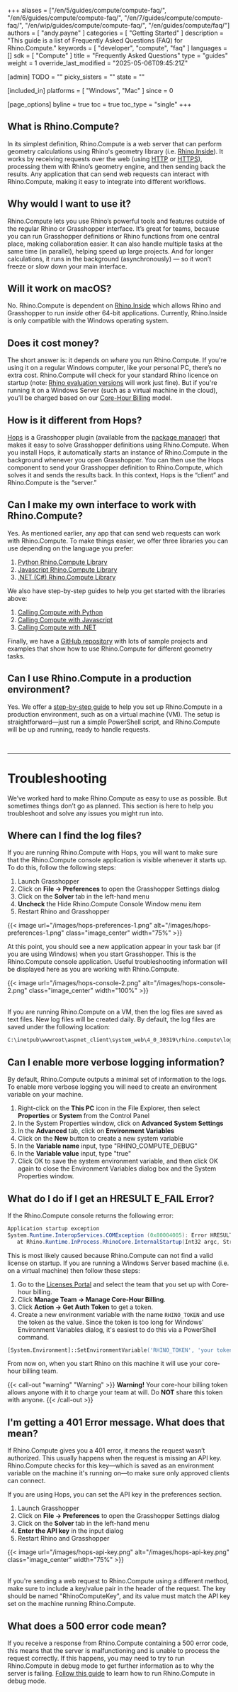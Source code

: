 +++
aliases = ["/en/5/guides/compute/compute-faq/", "/en/6/guides/compute/compute-faq/", "/en/7/guides/compute/compute-faq/", "/en/wip/guides/compute/compute-faq/", "/en/guides/compute/faq/"]
authors = [ "andy.payne" ]
categories = [ "Getting Started" ]
description = "This guide is a list of Frequently Asked Questions (FAQ) for Rhino.Compute."
keywords = [ "developer", "compute", "faq" ]
languages = []
sdk = [ "Compute" ]
title = "Frequently Asked Questions"
type = "guides"
weight = 1
override_last_modified = "2025-05-06T09:45:21Z"

[admin]
TODO = ""
picky_sisters = ""
state = ""

[included_in]
platforms = [ "Windows", "Mac" ]
since = 0

[page_options]
byline = true
toc = true
toc_type = "single"
+++


## What is Rhino.Compute?

In its simplest definition, Rhino.Compute is a web server that can perform geometry calculations using Rhino's geometry library (i.e. [Rhino.Inside](https://www.rhino3d.com/features/rhino-inside/)). It works by receiving requests over the web (using [HTTP](https://en.wikipedia.org/wiki/HTTP) or [HTTPS](https://en.wikipedia.org/wiki/HTTPS)), processing them with Rhino’s geometry engine, and then sending back the results. Any application that can send web requests can interact with Rhino.Compute, making it easy to integrate into different workflows.

## Why would I want to use it?

Rhino.Compute lets you use Rhino’s powerful tools and features outside of the regular Rhino or Grasshopper interface. It’s great for teams, because you can run Grasshopper definitions or Rhino functions from one central place, making collaboration easier. It can also handle multiple tasks at the same time (in parallel), helping speed up large projects. And for longer calculations, it runs in the background (asynchronously) — so it won’t freeze or slow down your main interface.

## Will it work on macOS?

No. Rhino.Compute is dependent on [Rhino.Inside](https://www.rhino3d.com/features/rhino-inside/) which allows Rhino and Grasshopper to run *inside* other 64-bit applications. Currently, Rhino.Inside is only compatible with the Windows operating system.

## Does it cost money?

The short answer is: it depends on *where* you run Rhino.Compute. If you're using it on a regular Windows computer, like your personal PC, there’s no extra cost. Rhino.Compute will check for your standard Rhino licence on startup (note: [Rhino evaluation versions](https://www.rhino3d.com/download/) will work just fine). But if you're running it on a Windows Server (such as a virtual machine in the cloud), you’ll be charged based on our [Core-Hour Billing](../core-hour-billing/) model.

## How is it different from Hops?

[Hops](../what-is-hops/) is a Grasshopper plugin (available from the [package manager](../../yak/what-is-yak/)) that makes it easy to solve Grasshopper definitions using Rhino.Compute. When you install Hops, it automatically starts an instance of Rhino.Compute in the background whenever you open Grasshopper. You can then use the Hops component to send your Grasshopper definition to Rhino.Compute, which solves it and sends the results back. In this context, Hops is the “client” and Rhino.Compute is the “server.”

## Can I make my own interface to work with Rhino.Compute?

Yes. As mentioned earlier, any app that can send web requests can work with Rhino.Compute. To make things easier, we offer three libraries you can use depending on the language you prefer:
1. [Python Rhino.Compute Library](https://pypi.org/project/compute-rhino3d/)
1. [Javascript Rhino.Compute Library](https://www.npmjs.com/package/compute-rhino3d)
1. [.NET (C#) Rhino.Compute Library](https://github.com/mcneel/compute.rhino3d/blob/8.x/src/compute.geometry/RhinoCompute.cs)

We also have step-by-step guides to help you get started with the libraries above:
1. [Calling Compute with Python](../compute-python-getting-started/)
1. [Calling Compute with Javascript](../compute-javascript-getting-started/)
1. [Calling Compute with .NET](../compute-net-getting-started/)

Finally, we have a [GitHub repository](https://github.com/mcneel/rhino-developer-samples/tree/8/compute) with lots of sample projects and examples that show how to use Rhino.Compute for different geometry tasks.

## Can I use Rhino.Compute in a production environment?

Yes. We offer a [step-by-step guide](../deploy-to-iis/) to help you set up Rhino.Compute in a production environment, such as on a virtual machine (VM). The setup is straightforward—just run a simple PowerShell script, and Rhino.Compute will be up and running, ready to handle requests.

</br>

---

# Troubleshooting

We’ve worked hard to make Rhino.Compute as easy to use as possible. But sometimes things don’t go as planned. This section is here to help you troubleshoot and solve any issues you might run into.

## Where can I find the log files?

If you are running Rhino.Compute with Hops, you will want to make sure that the Rhino.Compute console application is visible whenever it starts up. To do this, follow the following steps:
1. Launch Grasshopper
1. Click on **File -> Preferences** to open the Grasshopper Settings dialog
1. Click on the **Solver** tab in the left-hand menu
1. **Uncheck** the Hide Rhino.Compute Console Window menu item
1. Restart Rhino and Grasshopper 

{{< image url="/images/hops-preferences-1.png" alt="/images/hops-preferences-1.png" class="image_center" width="75%" >}}

At this point, you should see a new application appear in your task bar (if you are using Windows) when you start Grasshopper. This is the Rhino.Compute console application. Useful troubleshooting information will be displayed here as you are working with Rhino.Compute.

{{< image url="/images/hops-console-2.png" alt="/images/hops-console-2.png" class="image_center" width="100%" >}}

<br>
If you are running Rhino.Compute on a VM, then the log files are saved as text files. New log files will be created daily. By default, the log files are saved under the following location: 

```markdown
C:\inetpub\wwwroot\aspnet_client\system_web\4_0_30319\rhino.compute\logs\
```

## Can I enable more verbose logging information?

By default, Rhino.Compute outputs a minimal set of information to the logs. To enable more verbose logging you will need to create an environment variable on your machine.

1. Right-click on the **This PC** icon in the File Explorer, then select **Properties** or **System** from the Control Panel
1. In the System Properties window, click on **Advanced System Settings**
1. In the **Advanced** tab, click on **Environment Variables**
1. Click on the **New** button to create a new system variable
1. In the **Variable name** input, type "RHINO_COMPUTE_DEBUG"
1. In the **Variable value** input, type "true"
1. Click OK to save the system environment variable, and then click OK again to close the Environment Variables dialog box and the System Properties window.

## What do I do if I get an HRESULT E_FAIL Error?

If the Rhino.Compute console returns the following error:

```cs
Application startup exception
System.Runtime.InteropServices.COMException (0x80004005): Error HRESULT E_FAIL has been returned from a call to a COM component.
   at Rhino.Runtime.InProcess.RhinoCore.InternalStartup(Int32 argc, String[] argv, StartupInfo& info, IntPtr hostWnd)
```

This is most likely caused because Rhino.Compute can not find a valid license on startup. If you are running a Windows Server based machine (i.e. on a virtual machine) then follow these steps:

1. Go to the [Licenses Portal](https://www.rhino3d.com/licenses?_forceEmpty=true) and select the team that you set up with Core-hour billing.
1. Click **Manage Team -> Manage Core-Hour Billing**.
1. Click **Action -> Get Auth Token** to get a token.
1. Create a new environment variable with the name `RHINO_TOKEN` and use the token as the value. Since the token is too long for Windows' Environment Variables dialog, it's easiest to do this via a PowerShell command.

```ps
[System.Environment]::SetEnvironmentVariable('RHINO_TOKEN', 'your token here', 'Machine')
```

From now on, when you start Rhino on this machine it will use your core-hour billing team.

{{< call-out "warning" "Warning" >}}
<strong>Warning!</strong> Your core-hour billing token allows anyone with it to charge your team at will. Do <strong>NOT</strong> share this token with anyone.
{{< /call-out >}}

## I'm getting a 401 Error message. What does that mean?

If Rhino.Compute gives you a 401 error, it means the request wasn’t authorized. This usually happens when the request is missing an API key. Rhino.Compute checks for this key—which is saved as an environment variable on the machine it's running on—to make sure only approved clients can connect.

If you are using Hops, you can set the API key in the preferences section.

1. Launch Grasshopper
1. Click on **File -> Preferences** to open the Grasshopper Settings dialog
1. Click on the **Solver** tab in the left-hand menu
1. **Enter the API key** in the input dialog
1. Restart Rhino and Grasshopper

{{< image url="/images/hops-api-key.png" alt="/images/hops-api-key.png" class="image_center" width="75%" >}}

<br>
If you're sending a web request to Rhino.Compute using a different method, make sure to include a key/value pair in the header of the request. The key should be named "RhinoComputeKey", and its value must match the API key set on the machine running Rhino.Compute.

## What does a 500 error code mean?

If you receive a response from Rhino.Compute containing a 500 error code, this means that the server is malfunctioning and is unable to process the request correctly. If this happens, you may need to try to run Rhino.Compute in debug mode to get further information as to why the server is failing. [Follow this guide](../development/) to learn how to run Rhino.Compute in debug mode.

<br><br>